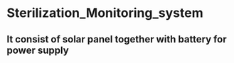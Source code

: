 # Sterilization_Monitoring_system
## It consist of solar panel together with battery for power supply
